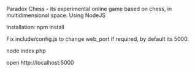 Paradox Chess - its experimental online game based on chess, in multidimensional space.
Using NodeJS

Installation:
npm install

Fix include/config.js to change web_port if required, by default its 5000.

node index.php

open http://localhost:5000
